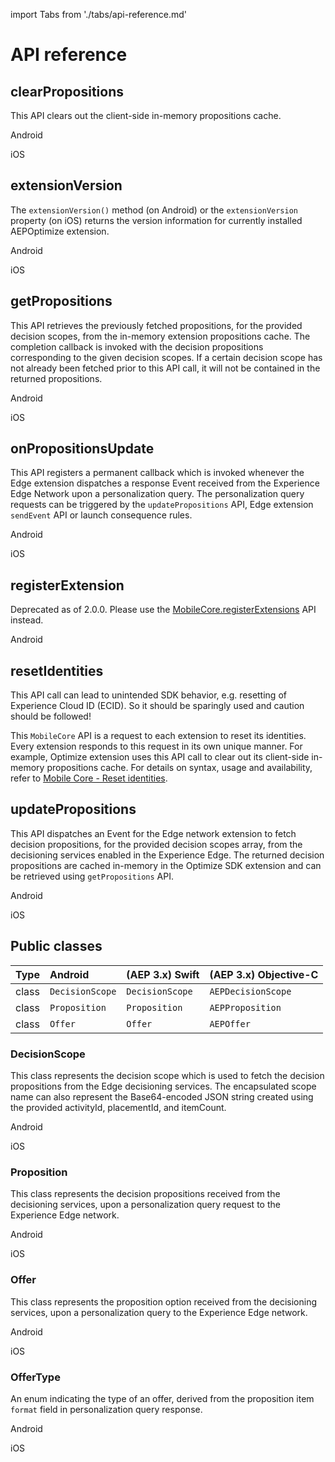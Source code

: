 import Tabs from './tabs/api-reference.md'

# API reference

## clearPropositions

This API clears out the client-side in-memory propositions cache.

<TabsBlock orientation="horizontal" slots="heading, content" repeat="2"/>

Android

<Tabs query="platform=android&api=clear-propositions"/>

iOS

<Tabs query="platform=ios&api=clear-propositions"/>

## extensionVersion

The `extensionVersion()` method (on Android) or the `extensionVersion` property (on iOS) returns the version information for currently installed AEPOptimize extension.

<TabsBlock orientation="horizontal" slots="heading, content" repeat="2"/>

Android

<Tabs query="platform=android&api=extension-version"/>

iOS

<Tabs query="platform=ios&api=extension-version"/>

## getPropositions

This API retrieves the previously fetched propositions, for the provided decision scopes, from the in-memory extension propositions cache. The completion callback is invoked with the decision propositions corresponding to the given decision scopes. If a certain decision scope has not already been fetched prior to this API call, it will not be contained in the returned propositions.

<TabsBlock orientation="horizontal" slots="heading, content" repeat="2"/>

Android

<Tabs query="platform=android&api=get-propositions"/>

iOS

<Tabs query="platform=ios&api=get-propositions"/>

## onPropositionsUpdate

This API registers a permanent callback which is invoked whenever the Edge extension dispatches a response Event received from the Experience Edge Network upon a personalization query. The personalization query requests can be triggered by the `updatePropositions` API, Edge extension `sendEvent` API or launch consequence rules.

<TabsBlock orientation="horizontal" slots="heading, content" repeat="2"/>

Android

<Tabs query="platform=android&api=on-propositions-update"/>

iOS

<Tabs query="platform=ios&api=on-propositions-update"/>

## registerExtension

<InlineAlert variant="warning" slots="text"/>

Deprecated as of 2.0.0. Please use the [MobileCore.registerExtensions](../../mobile-foundation-extensions/mobile-core/api-reference.md#registerextensions) API instead.

<TabsBlock orientation="horizontal" slots="heading, content" repeat="1"/>

Android

<Tabs query="platform=android&api=register-extension"/>

## resetIdentities

<InlineAlert variant="warning" slots="text"/>

This API call can lead to unintended SDK behavior, e.g. resetting of Experience Cloud ID (ECID). So it should be sparingly used and caution should be followed!

This `MobileCore` API is a request to each extension to reset its identities. Every extension responds to this request in its own unique manner. For example, Optimize extension uses this API call to clear out its client-side in-memory propositions cache.
For details on syntax, usage and availability, refer to [Mobile Core - Reset identities](../../mobile-foundation-extensions/mobile-core/api-reference.md#resetidentities).

## updatePropositions

This API dispatches an Event for the Edge network extension to fetch decision propositions, for the provided decision scopes array, from the decisioning services enabled in the Experience Edge. The returned decision propositions are cached in-memory in the Optimize SDK extension and can be retrieved using `getPropositions` API.

<TabsBlock orientation="horizontal" slots="heading, content" repeat="2"/>

Android

<Tabs query="platform=android&api=update-propositions"/>

iOS

<Tabs query="platform=ios&api=update-propositions"/>

## Public classes

| Type | Android | (AEP 3.x) Swift | (AEP 3.x) Objective-C |
| :--- | :--- | :--- | :--- |
| class | `DecisionScope` | `DecisionScope` | `AEPDecisionScope` |
| class | `Proposition` | `Proposition` | `AEPProposition` |
| class | `Offer` | `Offer` | `AEPOffer` |

### DecisionScope

This class represents the decision scope which is used to fetch the decision propositions from the Edge decisioning services. The encapsulated scope name can also represent the Base64-encoded JSON string created using the provided activityId, placementId, and itemCount.

<TabsBlock orientation="horizontal" slots="heading, content" repeat="2"/>

Android

<Tabs query="platform=android&api=decisionscope"/>

iOS

<Tabs query="platform=ios&api=decisionscope"/>

### Proposition

This class represents the decision propositions received from the decisioning services, upon a personalization query request to the Experience Edge network.

<TabsBlock orientation="horizontal" slots="heading, content" repeat="2"/>

Android

<Tabs query="platform=android&api=proposition"/>

iOS

<Tabs query="platform=ios&api=proposition"/>

### Offer

This class represents the proposition option received from the decisioning services, upon a personalization query to the Experience Edge network.

<TabsBlock orientation="horizontal" slots="heading, content" repeat="2"/>

Android

<Tabs query="platform=android&api=offer"/>

iOS

<Tabs query="platform=ios&api=offer"/>

### OfferType

An enum indicating the type of an offer, derived from the proposition item `format` field in personalization query response.

<TabsBlock orientation="horizontal" slots="heading, content" repeat="2"/>

Android

<Tabs query="platform=android&api=offertype"/>

iOS

<Tabs query="platform=ios&api=offertype"/>
